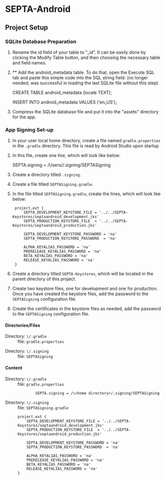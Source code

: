 SEPTA-Android
=============

## Project Setup

### SQLite Database Preparation

1. Rename the id field of your table to “_id”. It can be easily done by clicking the Modify Table button, and then choosing the necessary table and field names.

2. ** Add the android_metadata table. To do that, open the Execute SQL tab and paste this simple code into the SQL string field:  (no longer needed; was successful in loading the last SQLite file without this step)

    CREATE TABLE android_metadata (locale TEXT);

    INSERT INTO android_metadata VALUES ('en_US');
    
3. Compress the SQLite database file and put it into the "assets" directory for the app.

### App Signing Set-up
1. In your user local home directory, create a file named <code>gradle.properties</code> in the <code>.gradle</code> directory.
This file is read by Android Studio upon startup

2. In this file, create one line, which will look like below:

	SEPTA.signing = /Users/<username>/.signing/SEPTASigning
		
3. Create a directory titled <code>.signing</code>.
4. Create a file titled <code>SEPTASigning.gradle</code>.

5. In the file titled <code>SEPTASigning.gradle</code>, create the lines, which will look like below:

		project.ext {
	        SEPTA_DEVELOPMENT_KEYSTORE_FILE = '../../SEPTA-Keystores/septaandroid_development.jks'
   	  		SEPTA_PRODUCTION_KEYSTORE_FILE  = '../../SEPTA-Keystores/septaandroid_production.jks'

	        SEPTA_DEVELOPMENT_KEYSTORE_PASSWORD = 'na'
	        SEPTA_PRODUCTION_KEYSTORE_PASSWORD  = 'na'

	        ALPHA_KEYALIAS_PASSWORD = 'na'
	        PRERELEASE_KEYALIAS_PASSWORD = 'na'
	        BETA_KEYALIAS_PASSWORD = 'na'
	        RELEASE_KEYALIAS_PASSWORD = 'na'
		}

6. Create a directory titled <code>SEPTA-Keystores</code>, which will be located in the parent directory of this project.

7. Create two keystore files, one for development and one for production.
Once you have created the keystore files, add the password to the <code>SEPTASigning</code> configuration file.

8. Create the certificates in the keystore files as needed, add the password to the <code>SEPTASigning</code> configuration file.

#### Directories/Files
<dl>
<dt>Directory: <code>\<home directory>/.gradle</code></dt>
<dd>file: <code>gradle.properties</code></dd>
<dl>Directory: <code>\<home directory>/.signing</code></dt>
<dd>file: <code>SEPTASigning</code></dd>
</dl>

#### Content
<dl>
<dt>Directory: <code>\<home directory>/.gradle</code></dt>
<dd>file: <code>gradle.properties</code></dd>
<dd>	

			SEPTA.signing = /\<home directory>/.signing/SEPTASigning
</dd>
<dl>Directory: <code>\<home directory>/.signing</code></dt>
<dd>file: <code>SEPTASigning.gradle</code></dd>
<dd>

	project.ext {
        SEPTA_DEVELOPMENT_KEYSTORE_FILE = '../../SEPTA-Keystores/septaandroid_development.jks'
        SEPTA_PRODUCTION_KEYSTORE_FILE  = '../../SEPTA-Keystores/septaandroid_production.jks'

        SEPTA_DEVELOPMENT_KEYSTORE_PASSWORD = 'na'
        SEPTA_PRODUCTION_KEYSTORE_PASSWORD  = 'na'

        ALPHA_KEYALIAS_PASSWORD = 'na'
        PRERELEASE_KEYALIAS_PASSWORD = 'na'
        BETA_KEYALIAS_PASSWORD = 'na'
        RELEASE_KEYALIAS_PASSWORD = 'na'
	}
</dd>
</dl>

